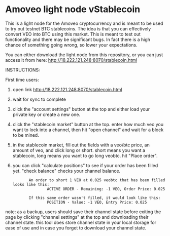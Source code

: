 Amoveo light node vStablecoin
========

This is a light node for the Amoveo cryptocurrency and is meant to be used to try out testnet BTC stablecoins. The idea is that you can effectively convert VEO into BTC using this market. This is meant to test out functionality and there may be significant bugs. In fact there is a high chance of something going wrong, so lower your expectations.

You can either download the light node from this repository, or you can just access it from here: http://18.222.121.248:8070/stablecoin.html

INSTRUCTIONS:

First time users:
1. open link http://18.222.121.248:8070/stablecoin.html
2. wait for sync to complete
3. click the "account settings" button at the top and either load your private key or create a new one.
4. click the "stablecoin market" button at the top. enter how much veo you want to lock into a channel, then hit "open channel" and wait for a block to be mined.
5. in the stablecoin market, fill out the fields with a veo/btc price, an amount of veo, and click long or short. short means you want a stablecoin, long means you want to go long veobtc. hit "Place order".
6. you can click "calculate positions" to see if your order has been filled yet. "check balance" checks your channel balance.
              
              An order to short 1 VEO at 0.025 veobtc that has been filled looks like this:
                      ACTIVE ORDER - Remaining: -1 VEO, Order Price: 0.025 
              
              If this same order wasn't filled, it would look like this:
                      POSITION - Value: -1 VEO, Entry Price: 0.025

note: as a backup, users should save their channel state before exiting the page by clicking "channel settings" at the top and downloading their channel state. this tool does store channel state in your local storage for ease of use and in case you forget to download your channel state.

